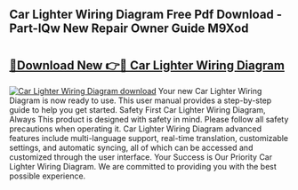 ## Car Lighter Wiring Diagram Free Pdf Download - Part-lQw New Repair Owner Guide M9Xod

# <h2><a href="http://dfq3in2.blite.top/?on=Car+Lighter+Wiring+Diagram">🔗Download New 👉🔴 Car Lighter Wiring Diagram</a></h2>

[![Car Lighter Wiring Diagram download](https://i.imgur.com/lujVjoI.png)](http://dfq3in2.blite.top/?on=Car+Lighter+Wiring+Diagram)
Your new Car Lighter Wiring Diagram is now ready to use. This user manual provides a step-by-step guide to help you get started. Safety First Car Lighter Wiring Diagram, Always This product is designed with safety in mind. Please follow all safety precautions when operating it. Car Lighter Wiring Diagram advanced features include multi-language support, real-time translation, customizable settings, and automatic syncing, all of which can be accessed and customized through the user interface. Your Success is Our Priority Car Lighter Wiring Diagram. We are committed to providing you with the best possible experience.
